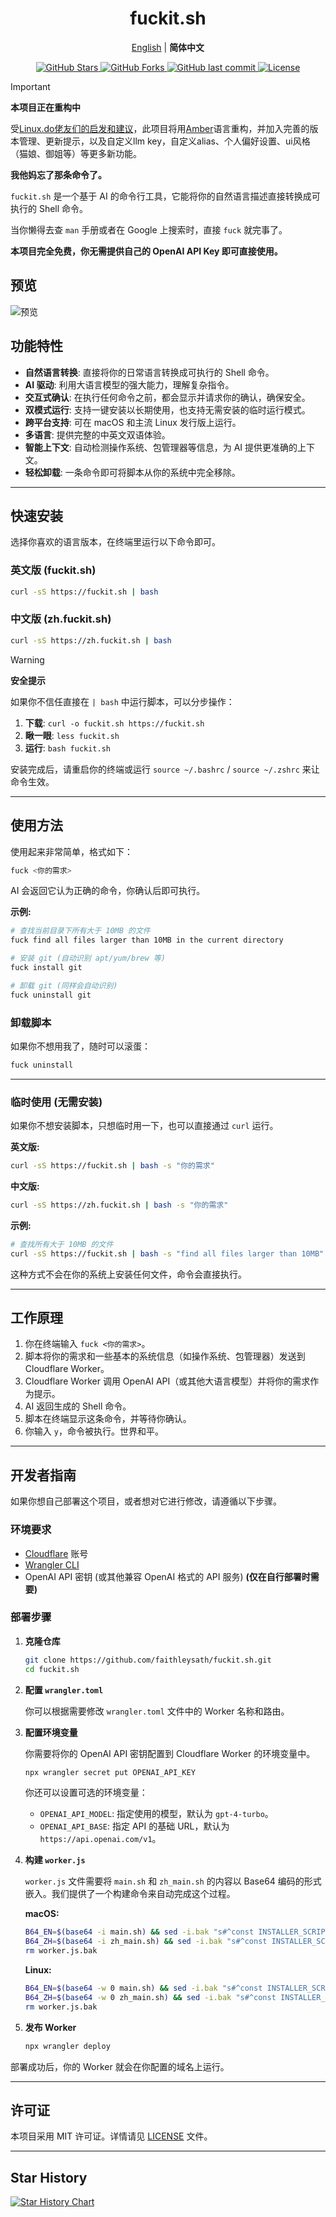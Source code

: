 <h1 align="center">fuckit.sh</h1>

<p align="center">
  <a href="./README.en.md">English</a> | <strong>简体中文</strong>
</p>

<p align="center">
  <a href="https://github.com/faithleysath/fuckit.sh/stargazers">
    <img src="https://img.shields.io/github/stars/faithleysath/fuckit.sh?style=social" alt="GitHub Stars">
  </a>
  <a href="https://github.com/faithleysath/fuckit.sh/network/members">
    <img src="https://img.shields.io/github/forks/faithleysath/fuckit.sh?style=social" alt="GitHub Forks">
  </a>
  <a href="https://github.com/faithleysath/fuckit.sh/commits/main">
    <img src="https://img.shields.io/github/last-commit/faithleysath/fuckit.sh" alt="GitHub last commit">
  </a>
  <a href="https://github.com/faithleysath/fuckit.sh/blob/main/LICENSE">
    <img src="https://img.shields.io/github/license/faithleysath/fuckit.sh" alt="License">
  </a>
</p>

> [!IMPORTANT]
> **本项目正在重构中**
> 
> 受[Linux.do佬友们的启发和建议](https://linux.do/t/topic/1099746)，此项目将用[Amber](https://amber-lang.com)语言重构，并加入完善的版本管理、更新提示，以及自定义llm key，自定义alias、个人偏好设置、ui风格（猫娘、御姐等）等更多新功能。

**我他妈忘了那条命令了。**

`fuckit.sh` 是一个基于 AI 的命令行工具，它能将你的自然语言描述直接转换成可执行的 Shell 命令。

当你懒得去查 `man` 手册或者在 Google 上搜索时，直接 `fuck` 就完事了。

**本项目完全免费，你无需提供自己的 OpenAI API Key 即可直接使用。**


## 预览

![预览](preview.gif)


## 功能特性

*   **自然语言转换**: 直接将你的日常语言转换成可执行的 Shell 命令。
*   **AI 驱动**: 利用大语言模型的强大能力，理解复杂指令。
*   **交互式确认**: 在执行任何命令之前，都会显示并请求你的确认，确保安全。
*   **双模式运行**: 支持一键安装以长期使用，也支持无需安装的临时运行模式。
*   **跨平台支持**: 可在 macOS 和主流 Linux 发行版上运行。
*   **多语言**: 提供完整的中英文双语体验。
*   **智能上下文**: 自动检测操作系统、包管理器等信息，为 AI 提供更准确的上下文。
*   **轻松卸载**: 一条命令即可将脚本从你的系统中完全移除。

---

## 快速安装

选择你喜欢的语言版本，在终端里运行以下命令即可。

### 英文版 (fuckit.sh)

```bash
curl -sS https://fuckit.sh | bash
```

### 中文版 (zh.fuckit.sh)

```bash
curl -sS https://zh.fuckit.sh | bash
```

> [!WARNING]
> **安全提示**
> 
> 如果你不信任直接在 `| bash` 中运行脚本，可以分步操作：
> 1.  **下载**: `curl -o fuckit.sh https://fuckit.sh`
> 2.  **瞅一眼**: `less fuckit.sh`
> 3.  **运行**: `bash fuckit.sh`

安装完成后，请重启你的终端或运行 `source ~/.bashrc` / `source ~/.zshrc` 来让命令生效。

---

## 使用方法

使用起来非常简单，格式如下：

```bash
fuck <你的需求>
```

AI 会返回它认为正确的命令，你确认后即可执行。

**示例:**

```bash
# 查找当前目录下所有大于 10MB 的文件
fuck find all files larger than 10MB in the current directory

# 安装 git (自动识别 apt/yum/brew 等)
fuck install git

# 卸载 git (同样会自动识别)
fuck uninstall git
```

### 卸载脚本

如果你不想用我了，随时可以滚蛋：

```bash
fuck uninstall
```

---

### 临时使用 (无需安装)

如果你不想安装脚本，只想临时用一下，也可以直接通过 `curl` 运行。

**英文版:**
```bash
curl -sS https://fuckit.sh | bash -s "你的需求"
```

**中文版:**
```bash
curl -sS https://zh.fuckit.sh | bash -s "你的需求"
```

**示例:**
```bash
# 查找所有大于 10MB 的文件
curl -sS https://fuckit.sh | bash -s "find all files larger than 10MB"
```

这种方式不会在你的系统上安装任何文件，命令会直接执行。

---

## 工作原理

1.  你在终端输入 `fuck <你的需求>`。
2.  脚本将你的需求和一些基本的系统信息（如操作系统、包管理器）发送到 Cloudflare Worker。
3.  Cloudflare Worker 调用 OpenAI API（或其他大语言模型）并将你的需求作为提示。
4.  AI 返回生成的 Shell 命令。
5.  脚本在终端显示这条命令，并等待你确认。
6.  你输入 `y`，命令被执行。世界和平。

---

## 开发者指南

如果你想自己部署这个项目，或者想对它进行修改，请遵循以下步骤。

### 环境要求

*   [Cloudflare](https://www.cloudflare.com/) 账号
*   [Wrangler CLI](https://developers.cloudflare.com/workers/wrangler/install-and-update/)
*   OpenAI API 密钥 (或其他兼容 OpenAI 格式的 API 服务) **(仅在自行部署时需要)**

### 部署步骤

1.  **克隆仓库**

    ```bash
    git clone https://github.com/faithleysath/fuckit.sh.git
    cd fuckit.sh
    ```

2.  **配置 `wrangler.toml`**

    你可以根据需要修改 `wrangler.toml` 文件中的 Worker 名称和路由。

3.  **配置环境变量**

    你需要将你的 OpenAI API 密钥配置到 Cloudflare Worker 的环境变量中。

    ```bash
    npx wrangler secret put OPENAI_API_KEY
    ```

    你还可以设置可选的环境变量：
    *   `OPENAI_API_MODEL`: 指定使用的模型，默认为 `gpt-4-turbo`。
    *   `OPENAI_API_BASE`: 指定 API 的基础 URL，默认为 `https://api.openai.com/v1`。

4.  **构建 `worker.js`**

    `worker.js` 文件需要将 `main.sh` 和 `zh_main.sh` 的内容以 Base64 编码的形式嵌入。我们提供了一个构建命令来自动完成这个过程。

    **macOS:**
    ```bash
    B64_EN=$(base64 -i main.sh) && sed -i.bak "s#^const INSTALLER_SCRIPT =.*#const INSTALLER_SCRIPT = b64_to_utf8(\`${B64_EN}\`);#" worker.js && \
    B64_ZH=$(base64 -i zh_main.sh) && sed -i.bak "s#^const INSTALLER_SCRIPT_ZH =.*#const INSTALLER_SCRIPT_ZH = b64_to_utf8(\`${B64_ZH}\`);#" worker.js && \
    rm worker.js.bak
    ```

    **Linux:**
    ```bash
    B64_EN=$(base64 -w 0 main.sh) && sed -i.bak "s#^const INSTALLER_SCRIPT =.*#const INSTALLER_SCRIPT = b64_to_utf8(\`${B64_EN}\`);#" worker.js && \
    B64_ZH=$(base64 -w 0 zh_main.sh) && sed -i.bak "s#^const INSTALLER_SCRIPT_ZH =.*#const INSTALLER_SCRIPT_ZH = b64_to_utf8(\`${B64_ZH}\`);#" worker.js && \
    rm worker.js.bak
    ```

5.  **发布 Worker**

    ```bash
    npx wrangler deploy
    ```

部署成功后，你的 Worker 就会在你配置的域名上运行。

---

## 许可证

本项目采用 MIT 许可证。详情请见 [LICENSE](LICENSE) 文件。

---

## Star History

[![Star History Chart](https://app.repohistory.com/api/svg?repo=faithleysath/fuckit.sh&type=Date&background=FFFFFF&color=f86262)](https://app.repohistory.com/star-history)

